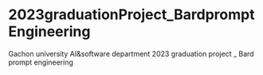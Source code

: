# 2023graduationProject_BardpromptEngineering
Gachon university AI&amp;software department 2023 graduation project _ Bard prompt engineering

